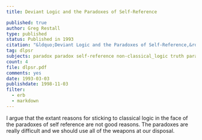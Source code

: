 ```yaml
---
title: Deviant Logic and the Paradoxes of Self-Reference

published: true
author: Greg Restall
type: published
status: Published in 1993
citation: "&ldquo;Deviant Logic and the Paradoxes of Self-Reference,&rdquo; <em>Philosophical Studies</em>, 70 (1993) 279&ndash;303."
tag: dlpsr
subjects: paradox paradox self-reference non-classical_logic truth paraconsistency sets  contraction
count: 4
file: dlpsr.pdf
comments: yes
date: 1993-03-03
publishdate: 1998-11-03
filter:
  - erb
  - markdown
---
```

I argue that the extant reasons for sticking to classical logic in the face of the paradoxes of self reference are not good reasons. The paradoxes are really difficult and we should use all of the weapons at our disposal.